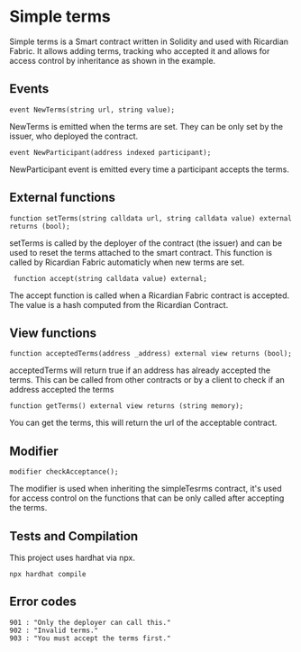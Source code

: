 # Simple terms

Simple terms is a Smart contract written in Solidity and used with Ricardian Fabric.
It allows adding terms, tracking who accepted it and allows for access control by inheritance as shown in the example.

## Events

    event NewTerms(string url, string value);

NewTerms is emitted when the terms are set. They can be only set by the issuer, who deployed the contract.

    event NewParticipant(address indexed participant);

NewParticipant event is emitted every time a participant accepts the terms.

## External functions

    function setTerms(string calldata url, string calldata value) external returns (bool);

setTerms is called by the deployer of the contract (the issuer) and can be used to reset the terms attached to the smart contract.
This function is called by Ricardian Fabric automaticly when new terms are set.

     function accept(string calldata value) external;

The accept function is called when a Ricardian Fabric contract is accepted. The value is a hash computed from the Ricardian Contract.

## View functions

    function acceptedTerms(address _address) external view returns (bool);

acceptedTerms will return true if an address has already accepted the terms.
This can be called from other contracts or by a client to check if an address accepted the terms

    function getTerms() external view returns (string memory);

You can get the terms, this will return the url of the acceptable contract.

## Modifier

    modifier checkAcceptance();

The modifier is used when inheriting the simpleTesrms contract, it's used for access control on the functions that can be only called after accepting the terms.


## Tests and Compilation

This project uses hardhat via npx. 

    npx hardhat compile


## Error codes

    901 : "Only the deployer can call this." 
    902 : "Invalid terms."
    903 : "You must accept the terms first."